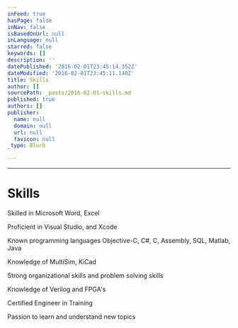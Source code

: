 ```yaml
---
inFeed: true
hasPage: false
inNav: false
isBasedOnUrl: null
inLanguage: null
starred: false
keywords: []
description: ''
datePublished: '2016-02-01T23:45:14.352Z'
dateModified: '2016-02-01T23:45:11.140Z'
title: Skills
author: []
sourcePath: _posts/2016-02-01-skills.md
published: true
authors: []
publisher:
  name: null
  domain: null
  url: null
  favicon: null
_type: Blurb

---
```

****

# Skills

Skilled in Microsoft Word, Excel

Proficient in Visual Studio, and Xcode

Known programming languages Objective-C, C\#, C, Assembly,
SQL, Matlab, Java

Knowledge of MultiSim, KiCad

Strong organizational skills and problem solving skills

Knowledge of Verilog and FPGA's

Certified Engineer in Training

Passion to learn and understand new topics